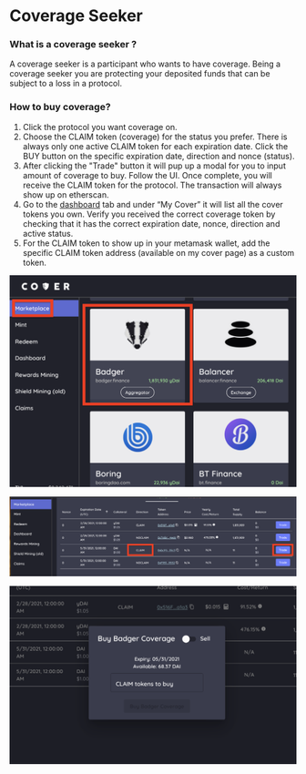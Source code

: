 # Coverage Seeker

### What is a coverage seeker ?

A coverage seeker is a participant who wants to have coverage. Being a coverage seeker you are protecting your deposited funds that can be subject to a loss in a protocol. 

### How to buy coverage?

1. Click the protocol you want coverage on.
2. Choose the CLAIM token \(coverage\) for the status you prefer. There is always only one active CLAIM token for each expiration date. Click the BUY button on the specific expiration date, direction and nonce \(status\).
3. After clicking the "Trade" button it will pup up a modal for you to input amount of coverage to buy. Follow the UI. Once complete, you will receive the CLAIM token for the protocol. The transaction will always show up on etherscan.
4. Go to the [dashboard](https://app.coverprotocol.com/app/dashboard) tab and under “My Cover” it will list all the cover tokens you own. Verify you received the correct coverage token by checking that it has the correct expiration date, nonce, direction and active status.
5. For the CLAIM token to show up in your metamask wallet, add the specific CLAIM token address \(available on my cover page\) as a custom token.

![](../.gitbook/assets/screen-shot-2021-02-21-at-11.15.17-pm.png)

![](../.gitbook/assets/screen-shot-2021-02-21-at-11.16.17-pm.png)

![](../.gitbook/assets/screen-shot-2021-02-21-at-11.17.47-pm.png)

